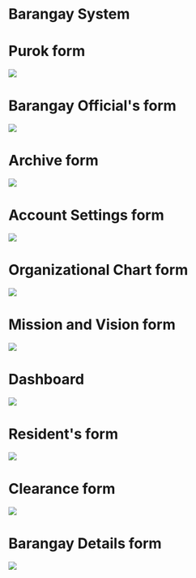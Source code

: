 # Barangay System




# Purok form
![](sc1.png)

# Barangay Official's form
![](sc2.png)
 
# Archive form
![](sc3.png)

# Account Settings form
![](sc4.png)

# Organizational Chart form
![](sc5.png)

# Mission and Vision form
![](sc6.png)

# Dashboard
![](sc7.png)

# Resident's form
![](sc8.png)

# Clearance form
![](sc9.png)

# Barangay Details form
![](sc10.png)
